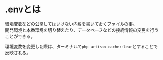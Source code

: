 # .envとは
環境変数などの公開してはいけない内容を書いておくファイルの事。<br>
開発環境と本番環境を切り替えたり、データベースなどの接続情報の変更を行うことができる。

環境変数を変更した際は、ターミナルで```php artisan cache:clear```とすることで反映される。

